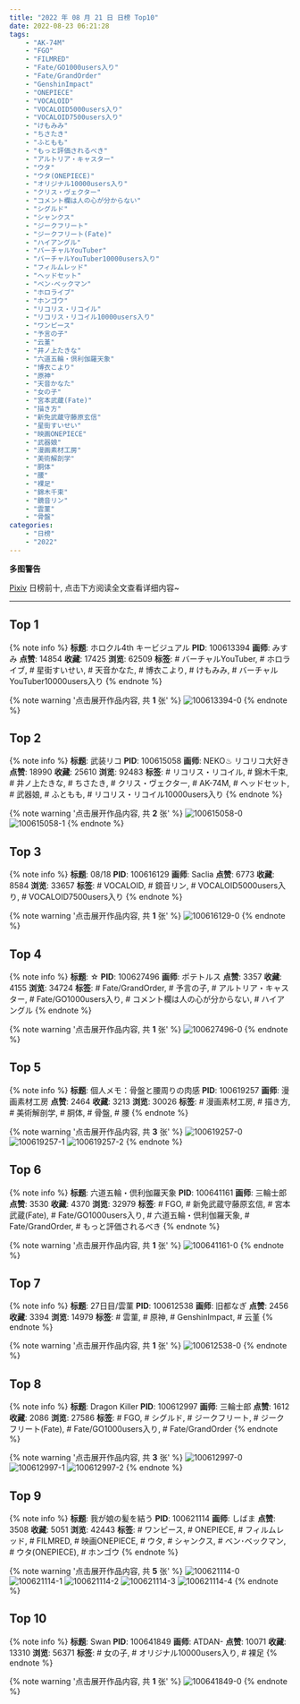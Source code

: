 ```yaml
---
title: "2022 年 08 月 21 日 日榜 Top10"
date: 2022-08-23 06:21:28
tags:
    - "AK-74M"
    - "FGO"
    - "FILMRED"
    - "Fate/GO1000users入り"
    - "Fate/GrandOrder"
    - "GenshinImpact"
    - "ONEPIECE"
    - "VOCALOID"
    - "VOCALOID5000users入り"
    - "VOCALOID7500users入り"
    - "けもみみ"
    - "ちさたき"
    - "ふともも"
    - "もっと評価されるべき"
    - "アルトリア・キャスター"
    - "ウタ"
    - "ウタ(ONEPIECE)"
    - "オリジナル10000users入り"
    - "クリス・ヴェクター"
    - "コメント欄は人の心が分からない"
    - "シグルド"
    - "シャンクス"
    - "ジークフリート"
    - "ジークフリート(Fate)"
    - "ハイアングル"
    - "バーチャルYouTuber"
    - "バーチャルYouTuber10000users入り"
    - "フィルムレッド"
    - "ヘッドセット"
    - "ベン･ベックマン"
    - "ホロライブ"
    - "ホンゴウ"
    - "リコリス・リコイル"
    - "リコリス・リコイル10000users入り"
    - "ワンピース"
    - "予言の子"
    - "云堇"
    - "井ノ上たきな"
    - "六道五輪・倶利伽羅天象"
    - "博衣こより"
    - "原神"
    - "天音かなた"
    - "女の子"
    - "宮本武蔵(Fate)"
    - "描き方"
    - "新免武蔵守藤原玄信"
    - "星街すいせい"
    - "映画ONEPIECE"
    - "武器娘"
    - "漫画素材工房"
    - "美術解剖学"
    - "胴体"
    - "腰"
    - "裸足"
    - "錦木千束"
    - "鏡音リン"
    - "雲菫"
    - "骨盤"
categories:
    - "日榜"
    - "2022"
---
```


<i class="fa fa-triangle-exclamation"></i>**多图警告**<i class="fa fa-triangle-exclamation"></i>

[Pixiv](https://www.pixiv.net/) 日榜前十, 点击下方阅读全文查看详细内容~

<!-- more -->

---

## Top 1

{% note info %}
**标题**: ホロクル4th キービジュアル
**PID**: 100613394 **画师**: みすみ
**点赞**: 14854 **收藏**: 17425 **浏览**: 62509
**标签**: # バーチャルYouTuber, # ホロライブ, # 星街すいせい, # 天音かなた, # 博衣こより, # けもみみ, # バーチャルYouTuber10000users入り
{% endnote %}

{% note warning '点击展开作品内容, 共 **1** 张' %}
![100613394-0](https://i.pixiv.re/img-original/img/2022/08/20/00/18/03/100613394_p0.png)
{% endnote %}

## Top 2

{% note info %}
**标题**: 武装リコ
**PID**: 100615058 **画师**: NEKO♨ リコリコ大好き
**点赞**: 18990 **收藏**: 25610 **浏览**: 92483
**标签**: # リコリス・リコイル, # 錦木千束, # 井ノ上たきな, # ちさたき, # クリス・ヴェクター, # AK-74M, # ヘッドセット, # 武器娘, # ふともも, # リコリス・リコイル10000users入り
{% endnote %}

{% note warning '点击展开作品内容, 共 **2** 张' %}
![100615058-0](https://i.pixiv.re/img-original/img/2022/08/21/11/42/10/100615058_p0.jpg)
![100615058-1](https://i.pixiv.re/img-original/img/2022/08/21/11/42/10/100615058_p1.jpg)
{% endnote %}

## Top 3

{% note info %}
**标题**: 08/18
**PID**: 100616129 **画师**: Saclia
**点赞**: 6773 **收藏**: 8584 **浏览**: 33657
**标签**: # VOCALOID, # 鏡音リン, # VOCALOID5000users入り, # VOCALOID7500users入り
{% endnote %}

{% note warning '点击展开作品内容, 共 **1** 张' %}
![100616129-0](https://i.pixiv.re/img-original/img/2022/08/20/02/23/20/100616129_p0.jpg)
{% endnote %}

## Top 4

{% note info %}
**标题**: ☆
**PID**: 100627496 **画师**: ポテトルス
**点赞**: 3357 **收藏**: 4155 **浏览**: 34724
**标签**: # Fate/GrandOrder, # 予言の子, # アルトリア・キャスター, # Fate/GO1000users入り, # コメント欄は人の心が分からない, # ハイアングル
{% endnote %}

{% note warning '点击展开作品内容, 共 **1** 张' %}
![100627496-0](https://i.pixiv.re/img-original/img/2022/08/20/16/47/51/100627496_p0.jpg)
{% endnote %}

## Top 5

{% note info %}
**标题**: 個人メモ：骨盤と腰周りの肉感
**PID**: 100619257 **画师**: 漫画素材工房
**点赞**: 2464 **收藏**: 3213 **浏览**: 30026
**标签**: # 漫画素材工房, # 描き方, # 美術解剖学, # 胴体, # 骨盤, # 腰
{% endnote %}

{% note warning '点击展开作品内容, 共 **3** 张' %}
![100619257-0](https://i.pixiv.re/img-original/img/2022/08/20/08/00/02/100619257_p0.jpg)
![100619257-1](https://i.pixiv.re/img-original/img/2022/08/20/08/00/02/100619257_p1.jpg)
![100619257-2](https://i.pixiv.re/img-original/img/2022/08/20/08/00/02/100619257_p2.jpg)
{% endnote %}

## Top 6

{% note info %}
**标题**: 六道五輪・倶利伽羅天象
**PID**: 100641161 **画师**: 三輪士郎
**点赞**: 3530 **收藏**: 4370 **浏览**: 32979
**标签**: # FGO, # 新免武蔵守藤原玄信, # 宮本武蔵(Fate), # Fate/GO1000users入り, # 六道五輪・倶利伽羅天象, # Fate/GrandOrder, # もっと評価されるべき
{% endnote %}

{% note warning '点击展开作品内容, 共 **1** 张' %}
![100641161-0](https://i.pixiv.re/img-original/img/2022/08/21/00/51/59/100641161_p0.jpg)
{% endnote %}

## Top 7

{% note info %}
**标题**: 27日目/雲菫
**PID**: 100612538 **画师**: 旧都なぎ
**点赞**: 2456 **收藏**: 3394 **浏览**: 14979
**标签**: # 雲菫, # 原神, # GenshinImpact, # 云堇
{% endnote %}

{% note warning '点击展开作品内容, 共 **1** 张' %}
![100612538-0](https://i.pixiv.re/img-original/img/2022/08/20/00/00/28/100612538_p0.jpg)
{% endnote %}

## Top 8

{% note info %}
**标题**: Dragon Killer
**PID**: 100612997 **画师**: 三輪士郎
**点赞**: 1612 **收藏**: 2086 **浏览**: 27586
**标签**: # FGO, # シグルド, # ジークフリート, # ジークフリート(Fate), # Fate/GO1000users入り, # Fate/GrandOrder
{% endnote %}

{% note warning '点击展开作品内容, 共 **3** 张' %}
![100612997-0](https://i.pixiv.re/img-original/img/2022/08/20/00/07/02/100612997_p0.jpg)
![100612997-1](https://i.pixiv.re/img-original/img/2022/08/20/00/07/02/100612997_p1.jpg)
![100612997-2](https://i.pixiv.re/img-original/img/2022/08/20/00/07/02/100612997_p2.jpg)
{% endnote %}

## Top 9

{% note info %}
**标题**: 我が娘の髪を結う
**PID**: 100621114 **画师**: しばま
**点赞**: 3508 **收藏**: 5051 **浏览**: 42443
**标签**: # ワンピース, # ONEPIECE, # フィルムレッド, # FILMRED, # 映画ONEPIECE, # ウタ, # シャンクス, # ベン･ベックマン, # ウタ(ONEPIECE), # ホンゴウ
{% endnote %}

{% note warning '点击展开作品内容, 共 **5** 张' %}
![100621114-0](https://i.pixiv.re/img-original/img/2022/08/20/10/27/55/100621114_p0.jpg)
![100621114-1](https://i.pixiv.re/img-original/img/2022/08/20/10/27/55/100621114_p1.jpg)
![100621114-2](https://i.pixiv.re/img-original/img/2022/08/20/10/27/55/100621114_p2.jpg)
![100621114-3](https://i.pixiv.re/img-original/img/2022/08/20/10/27/55/100621114_p3.jpg)
![100621114-4](https://i.pixiv.re/img-original/img/2022/08/20/10/27/55/100621114_p4.jpg)
{% endnote %}

## Top 10

{% note info %}
**标题**: Swan
**PID**: 100641849 **画师**: ATDAN-
**点赞**: 10071 **收藏**: 13310 **浏览**: 56371
**标签**: # 女の子, # オリジナル10000users入り, # 裸足
{% endnote %}

{% note warning '点击展开作品内容, 共 **1** 张' %}
![100641849-0](https://i.pixiv.re/img-original/img/2022/08/21/03/50/16/100641849_p0.jpg)
{% endnote %}
